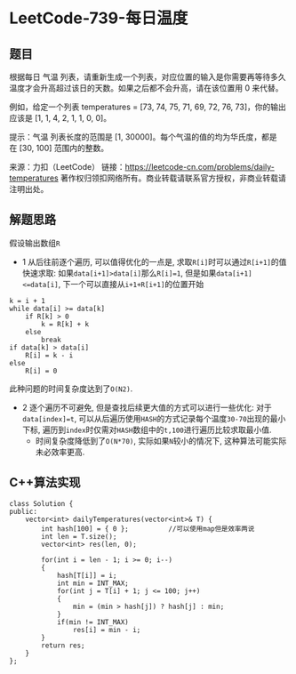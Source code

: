 # LeetCode-739-每日温度

## 题目
根据每日 气温 列表，请重新生成一个列表，对应位置的输入是你需要再等待多久温度才会升高超过该日的天数。如果之后都不会升高，请在该位置用 0 来代替。

例如，给定一个列表 temperatures = [73, 74, 75, 71, 69, 72, 76, 73]，你的输出应该是 [1, 1, 4, 2, 1, 1, 0, 0]。

提示：气温 列表长度的范围是 [1, 30000]。每个气温的值的均为华氏度，都是在 [30, 100] 范围内的整数。

来源：力扣（LeetCode）
链接：https://leetcode-cn.com/problems/daily-temperatures
著作权归领扣网络所有。商业转载请联系官方授权，非商业转载请注明出处。

## 解题思路

假设输出数组`R`

* 1 从后往前逐个遍历, 可以值得优化的一点是, 求取`R[i]`时可以通过`R[i+1]`的值快速求取: 如果`data[i+1]>data[i]`那么`R[i]=1`, 但是如果`data[i+1]<=data[i]`, 下一个可以直接从`i+1+R[i+1]`的位置开始
```
k = i + 1
while data[i] >= data[k]
	if R[k] > 0
		k = R[k] + k
	else
		break
if data[k] > data[i]
	R[i] = k - i
else
	R[i] = 0
```
此种问题的时间复杂度达到了`O(N2)`.

* 2 逐个遍历不可避免, 但是查找后续更大值的方式可以进行一些优化: 对于`data[index]=t`, 可以从后遍历使用`HASH`的方式记录每个温度`30-70`出现的最小下标, 遍历到`index`时仅需对`HASH`数组中的`t,100`进行遍历比较求取最小值. 
	* 时间复杂度降低到了`O(N*70)`, 实际如果`N`较小的情况下, 这种算法可能实际未必效率更高.

## C++算法实现
```
class Solution {
public:
    vector<int> dailyTemperatures(vector<int>& T) {
        int hash[100] = { 0 };			//可以使用map但是效率两说
    	int len = T.size();
    	vector<int> res(len, 0);
    	
        for(int i = len - 1; i >= 0; i--)
        {
        	hash[T[i]] = i;
        	int min = INT_MAX;
        	for(int j = T[i] + 1; j <= 100; j++)
        	{
        		min = (min > hash[j]) ? hash[j] : min;
        	}
        	if(min != INT_MAX)
        		res[i] = min - i;
        }
        return res;
    }
};
```